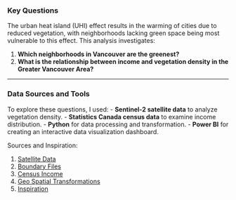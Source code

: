 ### Key Questions

The urban heat island (UHI) effect results in the warming of cities due to reduced vegetation, with neighborhoods lacking green space being most vulnerable to this effect. This analysis investigates:

1.  **Which neighborhoods in Vancouver are the greenest?**
2.  **What is the relationship between income and vegetation density in the Greater Vancouver Area?**

------------------------------------------------------------------------

### Data Sources and Tools

To explore these questions, I used: - **Sentinel-2 satellite data** to analyze vegetation density. - **Statistics Canada census data** to examine income distribution. - **Python** for data processing and transformation. - **Power BI** for creating an interactive data visualization dashboard.

Sources and Inspiration:
1. [Satellite Data](https://browser.dataspace.copernicus.eu/)
2. [Boundary Files](https://www12.statcan.gc.ca/census-recensement/2021/geo/sip-pis/boundary-limites/index2021-eng.cfm?year=21)
3. [Census Income](https://www12.statcan.gc.ca/census-recensement/2021/dp-pd/dv-vd/income-revenu/index-en.html)
4. [Geo Spatial Transformations](https://mapshaper.org/)
5. [Inspiration](https://ghanadatastuff.com/post/sentinel_ndvi_accra/)
